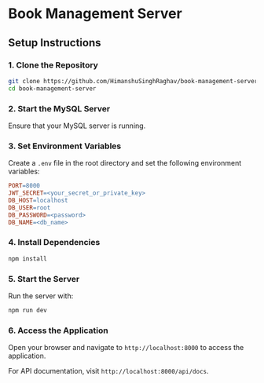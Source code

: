 # Book Management Server

## Setup Instructions

### 1. Clone the Repository
```bash
git clone https://github.com/HimanshuSinghRaghav/book-management-server.git
cd book-management-server
```

### 2. Start the MySQL Server
Ensure that your MySQL server is running.

### 3. Set Environment Variables
Create a `.env` file in the root directory and set the following environment variables:

```makefile
PORT=8000
JWT_SECRET=<your_secret_or_private_key>
DB_HOST=localhost
DB_USER=root
DB_PASSWORD=<password>
DB_NAME=<db_name>
```

### 4. Install Dependencies
```bash
npm install
```

### 5. Start the Server
Run the server with:

```bash
npm run dev
```

### 6. Access the Application
Open your browser and navigate to `http://localhost:8000` to access the application.

For API documentation, visit `http://localhost:8000/api/docs`.
